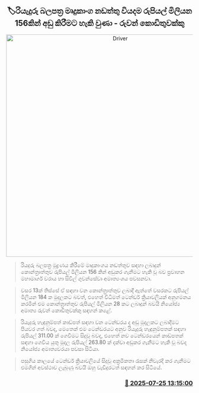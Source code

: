 <p align='center'><b><h2 align='center' title='Driver's license software maintenance costs were reduced by Rs. 156 million - Ruwan Kodithuwakku'>🏷රියැදුරු බලපත්‍ර මෘදුකාංග නඩත්තු වියදම රුපියල් මිලියන 156කින් අඩු කිරීමට හැකි වුණා - රුවන් කොඩිතුවක්කු</h2></b></p>
<p align='center'><img src='https://helakuru.sgp1.cdn.digitaloceanspaces.com/esana/images/lib/janith-ruwan.jpg' width='600' alt='Driver's license software maintenance costs were reduced by Rs. 156 million - Ruwan Kodithuwakku'></p>

> රියදුරු බලපත්‍ර මුද්‍රණය කිරීමේ මෘදුකාංගය නඩත්තුව සඳහා ලබාදුන් කොන්ත්‍රාත්තුව රුපියල් මිලියන 156 කින් අඩුකර ගැනීමට හැකි වූ බව ප්‍රවාහන මහාමාර්ග වරාය හා සිවිල් ගුවන්සේවා අමාත්‍යංශය පවසනවා.

> වසර 13ක් තිස්සේ ඒ සඳහා වන කොන්ත්‍රාත්තුව ලබාදී ඇත්තේ වසරකට රුපියල් මිලියන 184 ක මුදලකට බවත්, එහෙත් විධිමත් ටෙන්ඩර් ක්‍රියාවලියක් අනුගමනය කරමින් එම කොන්ත්‍රාත්තුව රුපියල් මිලියන 28 කට ලබාදුන් බවයි නියෝජ්‍ය අමාත්‍ය රුවන් කොඩිතුවක්කු සඳහන් කළේ.

> රියැදුරු හැඳුනුම්පත් කාඩ්පත් සඳහා වන ටෙන්ඩරය ද අඩු මුදලකට ලබාදීමට පියවර ගත් බවද, මෙතෙක් එම ටෙන්ඩරයට අනුව රියැදුරු හැඳුනුම්පතක් සඳහා රුපියල් 311.00 ක් ගෙවීමට සිදුවූ බවද, එහෙත් නව ටෙන්ඩරයෙන් කාඩ්පතක් සඳහා ගෙවිය යුතු මුදල රුපියල් 263.80 ක් දක්වා අඩුකර ගැනීමට හැකි වූ බවද නියෝජ්‍ය අමාත්‍යවරයා පවසා සිටියා.

> පසුගිය කාලයේ ටෙන්ඩර් ක්‍රියාවලියේ සිදුවූ අක්‍රමිකතා රැසක් නිවැරදි කර ගැනීමට එමගින් අවස්ථාව ලැබුණු බවයි ඔහු වැඩිදුරටත් සඳහන් කර සිටියේ.



<h3 align='right'><a href='https://www.helakuru.lk/esana/p/112161/'>📅 2025-07-25 13:15:00</a></h3>

